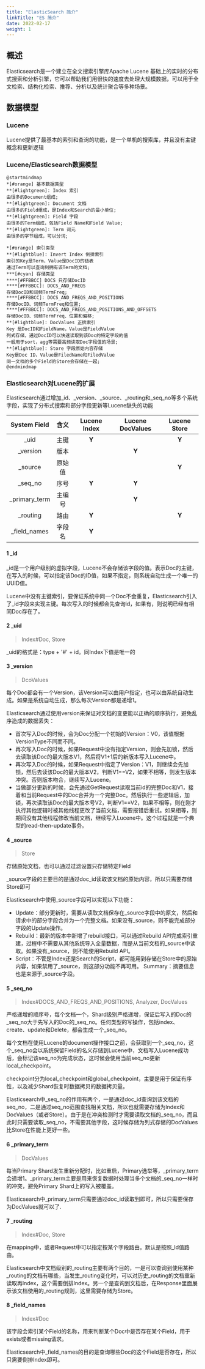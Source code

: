 ```yaml
---
title: "ElasticSearch 简介"
linkTitle: "ES 简介"
date: 2022-02-17
weight: 1
---
```


## 概述

Elasticsearch是一个建立在全文搜索引擎库Apache Lucene 基础上的实时的分布式搜索和分析引擎，它可以帮助我们用很快的速度去处理大规模数据，可以用于全文检索、结构化检索、推荐、分析以及统计聚合等多种场景。

## 数据模型

### Lucene

Lucene提供了最基本的索引和查询的功能，是一个单机的搜索库，并且没有主键概念和更新逻辑

### Lucene/Elasticsearch数据模型

```plantuml
@startmindmap
*[#orange] 基本数据类型
**[#lightgreen]: Index 索引
由很多的Document组成;
**[#lightgreen]: Document 文档
由很多的Field组成，是Index和Search的最小单位;
**[#lightgreen]: Field 字段
由很多的Term组成，包括Field Name和Field Value;
**[#lightgreen]: Term 词元
由很多的字节组成，可以分词;

*[#orange] 索引类型
**[#lightblue]: Invert Index 倒排索引
索引的Key是Term，Value是DocID的链表
通过Term可以查询到拥有该Term的文档;
***[#cyan] 存储类型
****[#FFBBCC] DOCS 只存储DocID
****[#FFBBCC]: DOCS_AND_FREQS 
存储DocID和词频TermFreq;
****[#FFBBCC]: DOCS_AND_FREQS_AND_POSITIONS 
存储DocID、词频TermFreq和位置;
****[#FFBBCC]: DOCS_AND_FREQS_AND_POSITIONS_AND_OFFSETS 
存储DocID、词频TermFreq、位置和偏移;
**[#lightblue]: DocValues 正排索引
Key 是DocID和FieldName，Value是FieldValue
列式存储，通过DocID可以快速读取到该Doc的特定字段的值
一般用于sort，agg等需要高频读取Doc字段值的场景;
**[#lightblue]: Store 字段原始内容存储
Key是Doc ID，Value是FiledName和FiledValue
同一文档的多个Field的Store会存储在一起;
@endmindmap
```

### Elasticsearch对Lucene的扩展

Elasticsearch通过增加_id、_version、_source、_routing和_seq_no等多个系统字段，实现了分布式搜索和部分字段更新等Lucene缺失的功能

| System Field  |  含义  | Lucene Index | Lucene DocValues | Lucene Store |
| :-----------: | :----: | :----------: | :--------------: | :----------: |
|     _uid      |  主键  |    **Y**     |                  |    **Y**     |
|   _version    |  版本  |              |      **Y**       |              |
|    _source    | 原始值 |              |                  |    **Y**     |
|    _seq_no    |  序号  |    **Y**     |      **Y**       |              |
| _primary_term | 主编号 |              |      **Y**       |              |
|   _routing    |  路由  |    **Y**     |                  |    **Y**     |
| _field_names  | 字段名 |    **Y**     |                  |              |

#### 1 _id

_id是一个用户级别的虚拟字段，Lucene不会存储该字段的值。表示Doc的主键，在写入的时候，可以指定该Doc的ID值，如果不指定，则系统自动生成一个唯一的UUID值。

Lucene中没有主键索引，要保证系统中同一个Doc不会重复，Elasticsearch引入了_id字段来实现主键。每次写入的时候都会先查询id，如果有，则说明已经有相同Doc存在了。

#### 2 _uid

> Index#Doc, Store

_uid的格式是：type + '#' + id。同Index下值是唯一的

#### 3 _version

> DcoValues

每个Doc都会有一个Version，该Version可以由用户指定，也可以由系统自动生成。如果是系统自动生成，那么每次Version都是递增1。

Elasticsearch通过使用version来保证对文档的变更能以正确的顺序执行，避免乱序造成的数据丢失：

- 首次写入Doc的时候，会为Doc分配一个初始的Version：V0，该值根据VersionType不同而不同。
- 再次写入Doc的时候，如果Request中没有指定Version，则会先加锁，然后去读取该Doc的最大版本V1，然后将V1+1后的新版本写入Lucene中。
- 再次写入Doc的时候，如果Request中指定了Version：V1，则继续会先加锁，然后去读该Doc的最大版本V2，判断V1==V2，如果不相等，则发生版本冲突。否则版本吻合，继续写入Lucene。
- 当做部分更新的时候，会先通过GetRequest读取当前id的完整Doc和V1，接着和当前Request中的Doc合并为一个完整Doc。然后执行一些逻辑后，加锁，再次读取该Doc的最大版本号V2，判断V1==V2，如果不相等，则在刚才执行其他逻辑时被其他线程更改了当前文档，需要报错后重试。如果相等，则期间没有其他线程修改当前文档，继续写入Lucene中。这个过程就是一个典型的read-then-update事务。

#### 4 _source

> Store

存储原始文档，也可以通过过滤设置只存储特定Field

_source字段的主要目的是通过doc_id读取该文档的原始内容，所以只需要存储Store即可

Elasticsearch中使用_source字段可以实现以下功能：

- Update：部分更新时，需要从读取文档保存在_source字段中的原文，然后和请求中的部分字段合并为一个完整文档。如果没有_source，则不能完成部分字段的Update操作。
- Rebuild：最新的版本中新增了rebuild接口，可以通过Rebuild API完成索引重建，过程中不需要从其他系统导入全量数据，而是从当前文档的_source中读取。如果没有_source，则不能使用Rebuild API。
- Script：不管是Index还是Search的Script，都可能用到存储在Store中的原始内容，如果禁用了_source，则这部分功能不再可用。
  Summary：摘要信息也是来源于_source字段。

#### 5 _seq_no

> Index#DOCS_AND_FREQS_AND_POSITIONS, Analyzer, DocValues

严格递增的顺序号，每个文档一个，Shard级别严格递增，保证后写入的Doc的_seq_no大于先写入的Doc的_seq_no。任何类型的写操作，包括index、create、update和Delete，都会生成一个_seq_no。

每个文档在使用Lucene的document操作接口之前，会获取到一个_seq_no，这个_seq_no会以系统保留Field的名义存储到Lucene中，文档写入Lucene成功后，会标记该seq_no为完成状态，这时候会使用当前seq_no更新local_checkpoint。

checkpoint分为local_checkpoint和global_checkpoint，主要是用于保证有序性，以及减少Shard恢复时数据拷贝的数据拷贝量。

Elasticsearch中_seq_no的作用有两个，一是通过doc_id查询到该文档的seq_no，二是通过seq_no范围查找相关文档，所以也就需要存储为Index和DocValues（或者Store）。由于是在冲突检测时才需要读取文档的_seq_no，而且此时只需要读取_seq_no，不需要其他字段，这时候存储为列式存储的DocValues比Store在性能上更好一些。

#### 6 _primary_term

> DocValues

每当Primary Shard发生重新分配时，比如重启，Primary选举等，_primary_term会递增1。_primary_term主要是用来恢复数据时处理当多个文档的_seq_no一样时的冲突，避免Primary Shard上的写入被覆盖。

Elasticsearch中_primary_term只需要通过doc_id读取到即可，所以只需要保存为DocValues就可以了.

#### 7 _routing

> Index#Doc, Store

在mapping中，或者Request中可以指定按某个字段路由。默认是按照_Id值路由。

Elasticsearch中文档级别的_routing主要有两个目的，一是可以查询到使用某种_routing的文档有哪些，当发生_routing变化时，可以对历史_routing的文档重新读取再Index，这个需要倒排Index。另一个是查询到文档后，在Response里面展示该文档使用的_routing规则，这里需要存储为Store。

#### 8 _field_names

> Index#Doc

该字段会索引某个Field的名称，用来判断某个Doc中是否存在某个Field，用于exists或者missing请求。

Elasticsearch中_field_names的目的是查询哪些Doc的这个Field是否存在，所以只需要倒排Index即可。
